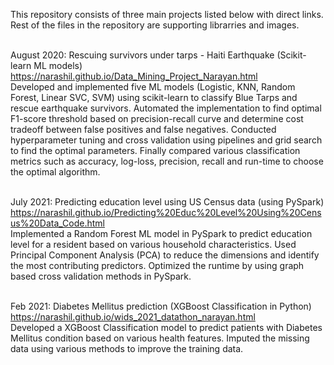 This repository consists of three main projects listed below with direct links. Rest of the files in the repository are supporting librarries and images. <br> <br>

August 2020: Rescuing survivors under tarps - Haiti Earthquake (Scikit-learn ML models)<br>
https://narashil.github.io/Data_Mining_Project_Narayan.html<br>
Developed and implemented five ML models (Logistic, KNN, Random Forest, Linear SVC, SVM) using scikit-learn to classify Blue Tarps and rescue earthquake survivors. Automated the implementation to find optimal F1-score threshold based on precision-recall curve and determine cost tradeoff between false positives and false negatives. Conducted hyperparameter tuning and cross validation using pipelines and grid search to find the optimal parameters. Finally compared various classification metrics such as accuracy, log-loss, precision, recall and run-time to choose the optimal algorithm.<br> <br>

July 2021: Predicting education level using US Census data (using PySpark) <br>
https://narashil.github.io/Predicting%20Educ%20Level%20Using%20Census%20Data_Code.html <br>
Implemented a Random Forest ML model in PySpark to predict education level for a resident based on various household characteristics. Used Principal Component Analysis (PCA) to reduce the dimensions and identify the most contributing predictors. Optimized the runtime by using graph based cross validation methods in PySpark. <br> <br>

Feb 2021: Diabetes Mellitus prediction (XGBoost Classification in Python) <br>
https://narashil.github.io/wids_2021_datathon_narayan.html <br>
Developed a XGBoost Classification model to predict patients with Diabetes Mellitus condition based on various health features. Imputed the missing data using various methods to improve the training data. <br>
